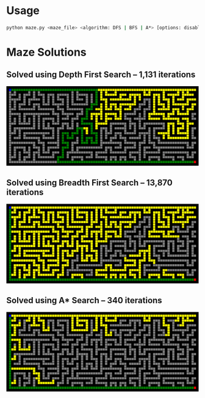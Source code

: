 # Usage
```bash
python maze.py <maze_file> <algorithm: DFS | BFS | A*> [options: disable_output |  show_info | show_frontier | show_image]
```

# Maze Solutions

## Solved using Depth First Search – 1,131 iterations
![DFS Solution](images/dfs.png)

## Solved using Breadth First Search – 13,870 iterations
![BFS Solution](images/bfs.png)

## Solved using A* Search – 340 iterations
![A* Solution](images/astar.png)

